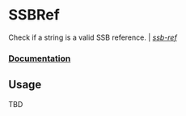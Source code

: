 # SSBRef

Check if a string is a valid SSB reference. | _[ssb-ref][ref]_

### [Documentation][wiki]

## Usage

TBD

[wiki]: https://github.com/swift-ssb/ssb-ref/wiki
[ref]: https://github.com/ssb-js/ssb-ref